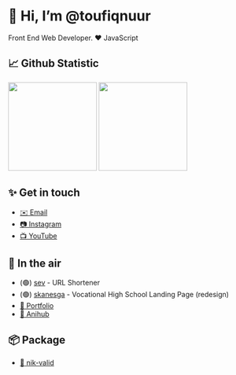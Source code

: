 # 👋 Hi, I’m @toufiqnuur
Front End Web Developer. ❤️ JavaScript

## 📈 Github Statistic
<p align="left">
  <img height="180em" src="https://github-readme-stats-eight-theta.vercel.app/api?username=toufiqnuur&show_icons=true&theme=algolia&include_all_commits=true&count_private=true"/>
  <img height="180em" src="https://github-readme-stats-eight-theta.vercel.app/api/top-langs/?username=toufiqnuur&layout=compact&langs_count=8&theme=algolia"/>
</p>

## ✨ Get in touch
- [✉️ Email](mailto:taufik2017yk@gmail.com)
- [📷 Instagram](https://instagram.com/_topexnuur)
- [📺 YouTube](https://youtube.com/c/toufiqnuurr)

## 🚀 In the air
- (🟢) [sev](https://sev.my.id) - URL Shortener
- (🟢) [skanesga](https://skanesga.vercel.app) - Vocational High School Landing Page (redesign)
- [🧒 Portfolio](https://nopekun.pages.dev)
- [🚬 Anihub](https://anihub.vercel.app/)

## 📦 Package
- [🧰 nik-valid](https://www.npmjs.com/package/nik-valid)
